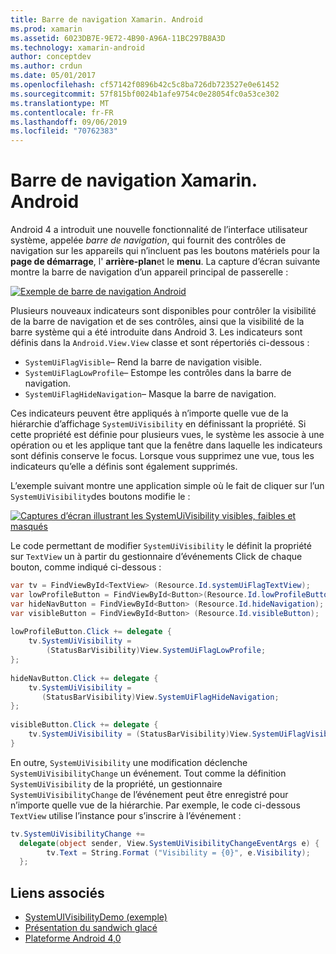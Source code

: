 ```yaml
---
title: Barre de navigation Xamarin. Android
ms.prod: xamarin
ms.assetid: 6023DB7E-9E72-4B90-A96A-11BC297B8A3D
ms.technology: xamarin-android
author: conceptdev
ms.author: crdun
ms.date: 05/01/2017
ms.openlocfilehash: cf57142f0896b42c5c8ba726db723527e0e61452
ms.sourcegitcommit: 57f815bf0024b1afe9754c0e28054fc0a53ce302
ms.translationtype: MT
ms.contentlocale: fr-FR
ms.lasthandoff: 09/06/2019
ms.locfileid: "70762383"
---
```

# <a name="xamarinandroid-navigation-bar"></a>Barre de navigation Xamarin. Android

Android 4 a introduit une nouvelle fonctionnalité de l’interface utilisateur système, appelée *barre de navigation*, qui fournit des contrôles de navigation sur les appareils qui n’incluent pas les boutons matériels pour la **page de démarrage**, l' **arrière-plan**et le **menu**.
La capture d’écran suivante montre la barre de navigation d’un appareil principal de passerelle :

 [![Exemple de barre de navigation Android](navigation-bar-images/19-navbar.png)](navigation-bar-images/19-navbar.png#lightbox)

Plusieurs nouveaux indicateurs sont disponibles pour contrôler la visibilité de la barre de navigation et de ses contrôles, ainsi que la visibilité de la barre système qui a été introduite dans Android 3. Les indicateurs sont définis dans la `Android.View.View` classe et sont répertoriés ci-dessous :

- `SystemUiFlagVisible`&ndash; Rend la barre de navigation visible. 
- `SystemUiFlagLowProfile`&ndash; Estompe les contrôles dans la barre de navigation. 
- `SystemUiFlagHideNavigation`&ndash; Masque la barre de navigation. 

Ces indicateurs peuvent être appliqués à n’importe quelle vue de la hiérarchie d’affichage `SystemUiVisibility` en définissant la propriété. Si cette propriété est définie pour plusieurs vues, le système les associe à une opération ou et les applique tant que la fenêtre dans laquelle les indicateurs sont définis conserve le focus. Lorsque vous supprimez une vue, tous les indicateurs qu’elle a définis sont également supprimés.

L’exemple suivant montre une application simple où le fait de cliquer sur l’un `SystemUiVisibility`des boutons modifie le :

 [![Captures d’écran illustrant les SystemUiVisibility visibles, faibles et masqués](navigation-bar-images/18-systemuivisibility.png)](navigation-bar-images/18-systemuivisibility.png#lightbox)

Le code permettant de modifier `SystemUiVisibility` le définit la propriété sur `TextView` un à partir du gestionnaire d’événements Click de chaque bouton, comme indiqué ci-dessous :

```csharp
var tv = FindViewById<TextView> (Resource.Id.systemUiFlagTextView);
var lowProfileButton = FindViewById<Button>(Resource.Id.lowProfileButton);
var hideNavButton = FindViewById<Button> (Resource.Id.hideNavigation);
var visibleButton = FindViewById<Button> (Resource.Id.visibleButton);
           
lowProfileButton.Click += delegate {
    tv.SystemUiVisibility =
        (StatusBarVisibility)View.SystemUiFlagLowProfile;
};
           
hideNavButton.Click += delegate {
    tv.SystemUiVisibility =
       (StatusBarVisibility)View.SystemUiFlagHideNavigation;        
};
           
visibleButton.Click += delegate {
    tv.SystemUiVisibility = (StatusBarVisibility)View.SystemUiFlagVisible;
}
```

En outre, `SystemUiVisibility` une modification déclenche `SystemUiVisibilityChange` un événement. Tout comme la définition `SystemUiVisibility` de la propriété, un gestionnaire `SystemUiVisibilityChange` de l’événement peut être enregistré pour n’importe quelle vue de la hiérarchie. Par exemple, le code ci-dessous `TextView` utilise l’instance pour s’inscrire à l’événement :

```csharp
tv.SystemUiVisibilityChange +=
  delegate(object sender, View.SystemUiVisibilityChangeEventArgs e) {
        tv.Text = String.Format ("Visibility = {0}", e.Visibility);
  };
```

## <a name="related-links"></a>Liens associés

- [SystemUIVisibilityDemo (exemple)](https://docs.microsoft.com/samples/xamarin/monodroid-samples/systemuivisibilitydemo)
- [Présentation du sandwich glacé](http://www.android.com/about/ice-cream-sandwich/)
- [Plateforme Android 4,0](https://developer.android.com/sdk/android-4.0.html)
